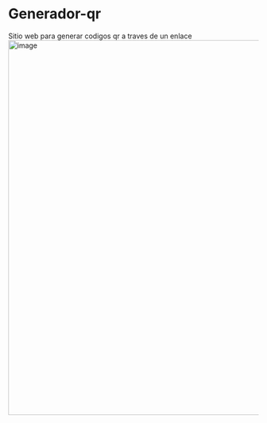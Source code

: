 # Generador-qr
Sitio web para generar codigos qr a traves de un enlace
<img width="1178" height="753" alt="image" src="https://github.com/user-attachments/assets/406fac40-ccba-4041-9894-8a3e947d03f6" />
